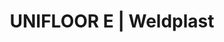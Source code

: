 ---
Filename: "unifloor-e"
Link: "file:/Users/vinayakpatel/Downloads/www.weldplast.cz/unifloor-e"
product_name: "UNIFLOOR E230 V / 2300 W, s odvíječem, úzká tryska"
product_id: "Obj. číslo:138.493"
title: "UNIFLOOR E | Weldplast"
product_desc: "Horkovzdušný svařovací automat Leister UNIFLOOR E svařuje podlahové krytiny z PVC-P, PE, linolea a modifikovaných termoplastů rychlostí až 7,5 metru za minutu bez nutnosti měnit nastavení. Opakovatelnost výsledků díky digitálnímu zobrazení nastavených a aktuálních hodnot Elektronické řízení ohřevu Plynule nastavitelný průtok vzduchu Všechny podlahové krytiny lze svařovat bez nutnosti měnit nastavení Automatický rozjezd Automatické vypnutí pojezdu při nárazu na stěnu"
product_specs: "Značka konformity, Značka schválení, Třída ochrany I, NapětíV~230, PříkonW2300, FrekvenceHz50 / 60, Max. teplota°C620, Rychlostm/min1 - 7,5, Rozsah průtoku vzduchu%50 - 100, Průtok vzduchul/min300, Úroveň hlučnosti LpAdB67, Rozměry (D x Š x V)mm420 x 270 x 215, Hmotnostkg11 (s kabelem 3 m), Druh certifikaceCCA"
product_downloads: "UNIFLOOR - produktový list stáhnout , UNIFLOOR E - manuál stáhnout"
href: "https://www.weldplast.cz/files/unifloor-e-s-produktovy-list-leister.pdf, https://www.weldplast.cz/files/unifloor-e-s-produktovy-list-leister.pdf, https://www.weldplast.cz/files/unifloor-e-manual-cz.pdf, https://www.weldplast.cz/files/unifloor-e-manual-cz.pdf"
p_desc_2: "Horkovzdušný svařovací automat Leister UNIFLOOR E svařuje podlahové krytiny z PVC-P, PE, linolea a modifikovaných termoplastů rychlostí až 7,5 metru za minutu bez nutnosti měnit nastavení. Opakovatelnost výsledků díky digitálnímu zobrazení nastavených a aktuálních hodnot Elektronické řízení ohřevu Plynule nastavitelný průtok vzduchu Všechny podlahové krytiny lze svařovat bez nutnosti měnit nastavení Automatický rozjezd Automatické vypnutí pojezdu při nárazu na stěnu"
accessories: "Klapka vzduchová 2/3 pro tryskuUNIFLOOR, PUR, MINIFLOORMinifloorUNIFLOOR E230 V / 2300 W, s odvíječem, tryska úzkáUNIFLOOR S230V/2300W, s odvíječem, úzká tryskaUNIFLOOR E230 V / 2300 W, s odvíječem, úzká tryskaUNIFLOOR S230 V / 2300 W včetně boxu"
similar_products: "MINIFLOORMinifloorUNIFLOOR E230 V / 2300 W, s odvíječem, tryska úzkáUNIFLOOR S230V/2300W, s odvíječem, úzká tryskaUNIFLOOR E230 V / 2300 W, s odvíječem, úzká tryskaUNIFLOOR S230 V / 2300 W včetně boxu"
---